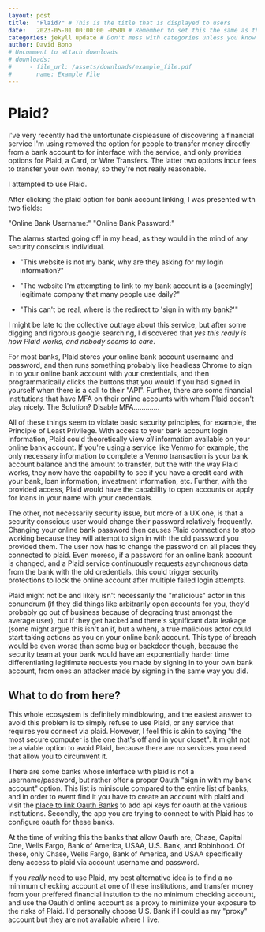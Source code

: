 ```yaml
---
layout: post
title:  "Plaid?" # This is the title that is displayed to users
date:   2023-05-01 00:00:00 -0500 # Remember to set this the same as the filename to avoid confusion
categories: jekyll update # Don't mess with categories unless you know how Jekyll works
author: David Bono
# Uncomment to attach downloads
# downloads:
#     - file_url: /assets/downloads/example_file.pdf
#       name: Example File
---
```




# Plaid?

I've very recently had the unfortunate displeasure of discovering a financial service I'm using removed the option for people to transfer money directly from a bank account to for interface with the service, and only provides options for Plaid, a Card, or Wire Transfers. The latter two options incur fees to transfer your own money, so they're not really reasonable.



I attempted to use Plaid. 



After clicking the plaid option for bank account linking, I was presented with two fields:


"Online Bank Username:"
"Online Bank Password:"



The alarms started going off in my head, as they would in the mind of any security conscious individual. 

- "This website is not my bank, why are they asking for my login information?"

- "The website I'm attempting to link to my bank account is a (seemingly) legitimate company that many people use daily?"

- "This can't be real, where is the redirect to 'sign in with my bank?'"



I might be late to the collective outrage about this service, but after some digging and rigorous google searching, I discovered that _yes this really is how Plaid works, and nobody seems to care_. 



For most banks, Plaid stores your online bank account username and password, and then runs something probably like headless Chrome to sign in to your online bank account with your credentials, and then programmatically clicks the buttons that you would if you had signed in yourself when there is a call to their "API". Further, there are some financial institutions that have MFA on their online accounts with whom Plaid doesn't play nicely. The Solution? Disable MFA.............



All of these things seem to violate basic security principles, for example, the Principle of Least Privilege. With access to your bank account login information, Plaid could theoretically view _all_ information available on your online bank account. If you're using a service like Venmo for example, the only necessary information to complete a Venmo transaction is your bank account balance and the amount to transfer, but the with the way Plaid works, they now  have the capability to see if you have a credit card with your bank, loan information, investment information, etc. Further, with the provided access, Plaid would have the capability to open accounts or apply for loans in your name with your credentials. 



The other, not necessarily security issue, but more of a UX one, is that a security conscious user would change their password relatively frequently. Changing your online bank password then causes Plaid connections to stop working because they will attempt to sign in with the old password you provided them. The user now has to change the password on all places they connected to plaid. Even moreso, if a password for an online bank account is changed, and a Plaid service continuously requests asynchronous data from the bank with the old credentials, this could trigger security protections to lock the online account after multiple failed login attempts.



Plaid might not be and likely isn't necessarily the "malicious" actor in this conundrum (if they did things like arbitrarily open accounts for you, they'd probably go out of business because of degrading trust amongst the average user), but if they get hacked and there's significant data leakage (some might argue this isn't an if, but a when), a true malicious actor could start taking actions as you on your online bank account. This type of breach would be even worse than some bug or backdoor though, because the security team at your bank would have an exponentially harder time differentiating legitimate requests you made by signing in to your own bank account, from ones an attacker made by signing in the same way you did. 



## What to do from here?

This whole ecosystem is definitely mindblowing, and the easiest answer to avoid this problem is to simply refuse to use Plaid, or any service that requires you connect via plaid. However, I feel this is akin to saying "the most secure computer is the one that's off and in your closet". It might not be a viable option to avoid Plaid, because there are no services you need that allow you to circumvent it. 



There are some banks whose interface with plaid is not a username/password, but rather offer a proper Oauth "sign in with my bank account" option. This list is miniscule compared to the entire list of banks, and in order to event find it you have to create an account with plaid and visit the [place to link Oauth Banks](https://dashboard.plaid.com/team/oauth-institutions) to add api keys for oauth at the various institutions. Secondly, the app you are trying to connect to with Plaid has to configure oauth for these banks. 

At the time of writing this the banks that allow Oauth are; Chase, Capital One, Wells Fargo, Bank of America, USAA, U.S. Bank, and Robinhood. Of these, only Chase, Wells Fargo, Bank of America, and USAA specifically deny access to plaid via account username and password.



If you _really_ need to use Plaid, my best alternative idea is to find a no minimum checking account at one of these institutions, and transfer money from your preffered financial instution to the no minimum checking account, and use the Oauth'd online account as a proxy to minimize your exposure to the risks of Plaid. I'd personally choose U.S. Bank if I could as my "proxy" account but they are not available where I live.





 




